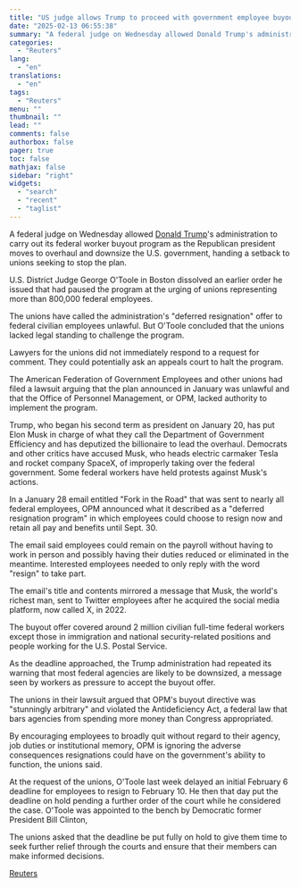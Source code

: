 ```yaml
---
title: "US judge allows Trump to proceed with government employee buyout"
date: "2025-02-13 06:55:38"
summary: "A federal judge on Wednesday allowed Donald Trump's administration to carry out its federal worker buyout program as the Republican president moves to overhaul and downsize the U.S. government, handing a setback to unions seeking to stop the plan.U.S. District Judge George O'Toole in Boston dissolved an earlier order he..."
categories:
  - "Reuters"
lang:
  - "en"
translations:
  - "en"
tags:
  - "Reuters"
menu: ""
thumbnail: ""
lead: ""
comments: false
authorbox: false
pager: true
toc: false
mathjax: false
sidebar: "right"
widgets:
  - "search"
  - "recent"
  - "taglist"
---
```


A federal judge on Wednesday allowed [Donald Trump](https://www.reuters.com/topic/person/donald-trump/)'s administration to carry out its federal worker buyout program as the Republican president moves to overhaul and downsize the U.S. government, handing a setback to unions seeking to stop the plan.

U.S. District Judge George O'Toole in Boston dissolved an earlier order he issued that had paused the program at the urging of unions representing more than 800,000 federal employees.

The unions have called the administration's "deferred resignation" offer to federal civilian employees unlawful. But O'Toole concluded that the unions lacked legal standing to challenge the program.

Lawyers for the unions did not immediately respond to a request for comment. They could potentially ask an appeals court to halt the program.

The American Federation of Government Employees and other unions had filed a lawsuit arguing that the plan announced in January was unlawful and that the Office of Personnel Management, or OPM, lacked authority to implement the program.

Trump, who began his second term as president on January 20, has put Elon Musk in charge of what they call the Department of Government Efficiency and has deputized the billionaire to lead the overhaul. Democrats and other critics have accused Musk, who heads electric carmaker Tesla and rocket company SpaceX, of improperly taking over the federal government. Some federal workers have held protests against Musk's actions.

In a January 28 email entitled "Fork in the Road" that was sent to nearly all federal employees, OPM announced what it described as a "deferred resignation program" in which employees could choose to resign now and retain all pay and benefits until Sept. 30.

The email said employees could remain on the payroll without having to work in person and possibly having their duties reduced or eliminated in the meantime. Interested employees needed to only reply with the word "resign" to take part.

The email's title and contents mirrored a message that Musk, the world's richest man, sent to Twitter employees after he acquired the social media platform, now called X, in 2022.

The buyout offer covered around 2 million civilian full-time federal workers except those in immigration and national security-related positions and people working for the U.S. Postal Service.

As the deadline approached, the Trump administration had repeated its warning that most federal agencies are likely to be downsized, a message seen by workers as pressure to accept the buyout offer.

The unions in their lawsuit argued that OPM's buyout directive was "stunningly arbitrary" and violated the Antideficiency Act, a federal law that bars agencies from spending more money than Congress appropriated.

By encouraging employees to broadly quit without regard to their agency, job duties or institutional memory, OPM is ignoring the adverse consequences resignations could have on the government's ability to function, the unions said.

At the request of the unions, O'Toole last week delayed an initial February 6 deadline for employees to resign to February 10. He then that day put the deadline on hold pending a further order of the court while he considered the case. O'Toole was appointed to the bench by Democratic former President Bill Clinton,

The unions asked that the deadline be put fully on hold to give them time to seek further relief through the courts and ensure that their members can make informed decisions.

[Reuters](https://www.tradingview.com/news/reuters.com,2025:newsml_L1N3P31G2:0-us-judge-allows-trump-to-proceed-with-government-employee-buyout/)
